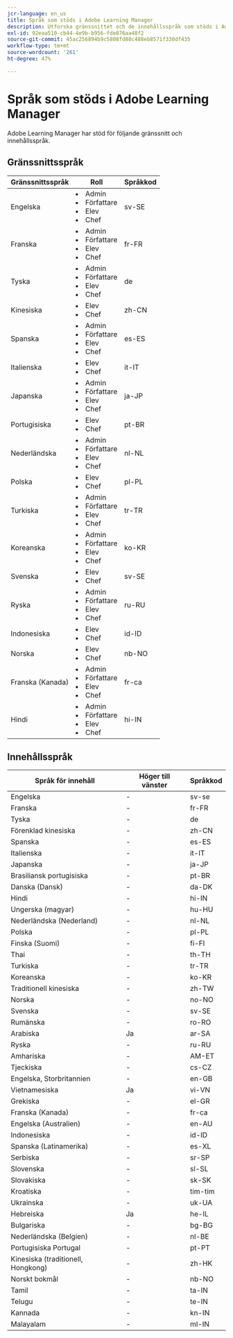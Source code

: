 ```yaml
---
jcr-language: en_us
title: Språk som stöds i Adobe Learning Manager
description: Utforska gränssnittet och de innehållsspråk som stöds i Adobe Learning Manager (ALM)
exl-id: 92eaa510-cb44-4e9b-b956-fde876aa48f2
source-git-commit: 45ac256894b9c5808fd80c488eb8571f330df435
workflow-type: tm+mt
source-wordcount: '261'
ht-degree: 47%

---
```


# Språk som stöds i Adobe Learning Manager

Adobe Learning Manager har stöd för följande gränssnitt och innehållsspråk.

## Gränssnittsspråk

| Gränssnittsspråk | Roll | Språkkod |
|---|---|---|
| Engelska | <li>Admin</li><li>Författare</li><li>Elev</li><li>Chef</li> | sv-SE |
| Franska | <li>Admin</li><li>Författare</li><li>Elev</li><li>Chef</li> | fr-FR |
| Tyska | <li>Admin</li><li>Författare</li><li>Elev</li><li>Chef</li> | de |
| Kinesiska | <li>Elev</li><li>Chef</li> | zh-CN |
| Spanska | <li>Admin</li><li>Författare</li><li>Elev</li><li>Chef</li> | es-ES |
| Italienska | <li>Elev</li><li>Chef</li> | it-IT |
| Japanska | <li>Admin</li><li>Författare</li><li>Elev</li><li>Chef</li> | ja-JP |
| Portugisiska | <li>Elev</li><li>Chef</li> | pt-BR |
| Nederländska | <li>Admin</li><li>Författare</li><li>Elev</li><li>Chef</li> | nl-NL |
| Polska | <li>Elev</li><li>Chef</li> | pl-PL |
| Turkiska | <li>Admin</li><li>Författare</li><li>Elev</li><li>Chef</li> | tr-TR |
| Koreanska | <li>Admin</li><li>Författare</li><li>Elev</li><li>Chef</li> | ko-KR |
| Svenska | <li>Elev</li><li>Chef</li> | sv-SE |
| Ryska | <li>Admin</li><li>Författare</li><li>Elev</li><li>Chef</li> | ru-RU |
| Indonesiska | <li>Elev</li><li>Chef</li> | id-ID |
| Norska | <li>Elev</li><li>Chef</li> | nb-NO |
| Franska (Kanada) | <li>Admin</li><li>Författare</li><li>Elev</li><li>Chef</li> | fr-ca |
| Hindi | <li>Admin</li><li>Författare</li><li>Elev</li><li>Chef</li> | hi-IN |

## Innehållsspråk

| Språk för innehåll | Höger till vänster | Språkkod |
|---|---|---|
| Engelska | - | sv-se |
| Franska | - | fr-FR |
| Tyska | - | de |
| Förenklad kinesiska | - | zh-CN |
| Spanska | - | es-ES |
| Italienska | - | it-IT |
| Japanska | - | ja-JP |
| Brasiliansk portugisiska | - | pt-BR |
| Danska (Dansk) | - | da-DK |
| Hindi | - | hi-IN |
| Ungerska (magyar) | - | hu-HU |
| Nederländska (Nederland) | - | nl-NL |
| Polska | - | pl-PL |
| Finska (Suomi) | - | fi-FI |
| Thai | - | th-TH |
| Turkiska | - | tr-TR |
| Koreanska | - | ko-KR |
| Traditionell kinesiska | - | zh-TW |
| Norska | - | no-NO |
| Svenska | - | sv-SE |
| Rumänska | - | ro-RO |
| Arabiska | Ja | ar-SA |
| Ryska | - | ru-RU |
| Amhariska | - | AM-ET |
| Tjeckiska | - | cs-CZ |
| Engelska, Storbritannien | - | en-GB |
| Vietnamesiska | Ja | vi-VN |
| Grekiska | - | el-GR |
| Franska (Kanada) | - | fr-ca |
| Engelska (Australien) | - | en-AU |
| Indonesiska | - | id-ID |
| Spanska (Latinamerika) | - | es-XL |
| Serbiska | - | sr-SP |
| Slovenska | - | sl-SL |
| Slovakiska | - | sk-SK |
| Kroatiska | - | tim-tim |
| Ukrainska | - | uk-UA |
| Hebreiska | Ja | he-IL |
| Bulgariska | - | bg-BG |
| Nederländska (Belgien) | - | nl-BE |
| Portugisiska Portugal | - | pt-PT |
| Kinesiska (traditionell, Hongkong) | - | zh-HK |
| Norskt bokmål | - | nb-NO |
| Tamil | - | ta-IN |
| Telugu | - | te-IN |
| Kannada | - | kn-IN |
| Malayalam | - | ml-IN |

